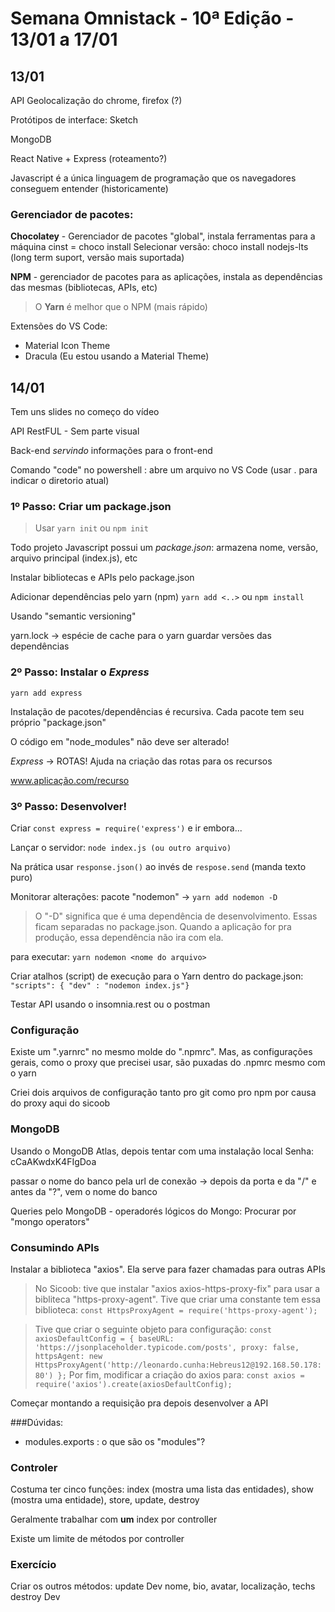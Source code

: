 # Semana Omnistack - 10ª Edição - 13/01 a 17/01

## 13/01

API Geolocalização do chrome, firefox (?)

Protótipos de interface: Sketch

MongoDB

React Native + Express (roteamento?)

Javascript é a única linguagem de programação que os navegadores conseguem entender (historicamente)

### Gerenciador de pacotes:
**Chocolatey** - Gerenciador de pacotes "global", instala ferramentas para a máquina
cinst = choco install 
Selecionar versão: choco install nodejs-lts (long term suport, versão mais suportada)

**NPM** - gerenciador de pacotes para as aplicações, instala as dependências das mesmas (bibliotecas, APIs, etc)

> O **Yarn** é melhor que o NPM (mais rápido)

Extensões do VS Code:
- Material Icon Theme
- Dracula (Eu estou usando a Material Theme)

## 14/01

Tem uns slides no começo do vídeo

API RestFUL - Sem parte visual

Back-end *servindo* informações para o front-end

Comando "code" no powershell : abre um arquivo no VS Code (usar . para indicar o diretorio atual)

### 1º Passo: Criar um package.json

> Usar `yarn init` ou `npm init`

Todo projeto Javascript possui um *package.json*: armazena nome, versão, arquivo principal (index.js), etc

Instalar bibliotecas e APIs pelo package.json

Adicionar dependências pelo yarn (npm)
`yarn add <..>` ou `npm install`

Usando "semantic versioning"

yarn.lock -> espécie de cache para o yarn guardar versões das dependências

### 2º Passo: Instalar o *Express*
`yarn add express`

Instalação de pacotes/dependências é recursiva. Cada pacote tem seu próprio "package.json"

O código em "node_modules" não deve ser alterado!

*Express* -> ROTAS! Ajuda na criação das rotas para os recursos

www.aplicação.com/recurso

### 3º Passo: Desenvolver!

Criar `const express = require('express')` e ir embora... 

Lançar o servidor:
`node index.js (ou outro arquivo)`

Na prática usar `response.json()` ao invés de `respose.send` (manda texto puro)

Monitorar alterações: pacote "nodemon" -> `yarn add nodemon -D`
> O "-D" significa que é uma dependência de desenvolvimento. Essas ficam separadas no package.json. Quando a aplicação for pra produção, essa dependência não ira com ela.

para executar: `yarn nodemon <nome do arquivo>`

Criar atalhos (script) de execução para o Yarn dentro do package.json:
`"scripts": { "dev" : "nodemon index.js"}`

Testar API usando o insomnia.rest ou o postman

### Configuração
Existe um ".yarnrc" no mesmo molde do ".npmrc". Mas, as configurações gerais, como o proxy que precisei usar, são puxadas do .npmrc mesmo com o yarn

Criei dois arquivos de configuração tanto pro git como pro npm por causa do proxy aqui do sicoob

### MongoDB
Usando o MongoDB Atlas, depois tentar com uma instalação local
Senha: cCaAKwdxK4FIgDoa

passar o nome do banco pela url de conexão -> depois da porta e da "/" e antes da "?", vem o nome do banco

Queries pelo MongoDB - operadorés lógicos do Mongo: Procurar por "mongo operators"

### Consumindo APIs
Instalar a biblioteca "axios". Ela serve para fazer chamadas para outras APIs

> No Sicoob: tive que instalar "axios axios-https-proxy-fix" para usar a bibliteca "https-proxy-agent". Tive que criar uma constante tem essa biblioteca:
`const HttpsProxyAgent = require('https-proxy-agent');`

> Tive que criar o seguinte objeto para configuração:
`const axiosDefaultConfig = {
    baseURL: 'https://jsonplaceholder.typicode.com/posts',
    proxy: false,
    httpsAgent: new HttpsProxyAgent('http://leonardo.cunha:Hebreus12@192.168.50.178:80')
};`
> Por fim, modificar a criação do axios para:
`const axios = require('axios').create(axiosDefaultConfig);`

Começar montando a requisição pra depois desenvolver a API

###Dúvidas:
- modules.exports : o que são os "modules"?

### Controler
Costuma ter cinco funções: index (mostra uma lista das entidades), show (mostra uma entidade), store, update, destroy

Geralmente trabalhar com **um** index por controller

Existe um limite de métodos por controller

### Exercício
Criar os outros métodos:
update Dev
	nome, bio, avatar, localização, techs
destroy Dev

